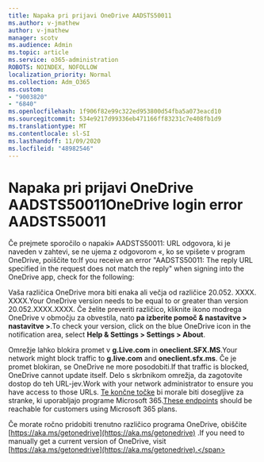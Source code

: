 ```yaml
---
title: Napaka pri prijavi OneDrive AADSTS50011
ms.author: v-jmathew
author: v-jmathew
manager: scotv
ms.audience: Admin
ms.topic: article
ms.service: o365-administration
ROBOTS: NOINDEX, NOFOLLOW
localization_priority: Normal
ms.collection: Adm_O365
ms.custom:
- "9003820"
- "6840"
ms.openlocfilehash: 1f906f82e99c322ed953800d54fba5a073eacd10
ms.sourcegitcommit: 534e9217d99336eb471166ff83231c7e408fb1d9
ms.translationtype: MT
ms.contentlocale: sl-SI
ms.lasthandoff: 11/09/2020
ms.locfileid: "48982546"
---
```

# <a name="onedrive-login-error-aadsts50011"></a><span data-ttu-id="057ae-102">Napaka pri prijavi OneDrive AADSTS50011</span><span class="sxs-lookup"><span data-stu-id="057ae-102">OneDrive login error AADSTS50011</span></span>

<span data-ttu-id="057ae-103">Če prejmete sporočilo o napaki» AADSTS50011: URL odgovora, ki je naveden v zahtevi, se ne ujema z odgovorom «, ko se vpišete v program OneDrive, poiščite to:</span><span class="sxs-lookup"><span data-stu-id="057ae-103">If you receive an error "AADSTS50011: The reply URL specified in the request does not match the reply" when signing into the OneDrive app, check for the following:</span></span>

<span data-ttu-id="057ae-104">Vaša različica OneDrive mora biti enaka ali večja od različice 20.052. XXXX. XXXX.</span><span class="sxs-lookup"><span data-stu-id="057ae-104">Your OneDrive version needs to be equal to or greater than version 20.052.XXXX.XXXX.</span></span> <span data-ttu-id="057ae-105">Če želite preveriti različico, kliknite ikono modrega OneDrive v območju za obvestila, nato **pa izberite pomoč & nastavitve > nastavitve >**.</span><span class="sxs-lookup"><span data-stu-id="057ae-105">To check your version, click on the blue OneDrive icon in the notification area, select **Help & Settings > Settings > About**.</span></span>

<span data-ttu-id="057ae-106">Omrežje lahko blokira promet v **g.Live.com** in **oneclient.SFX.MS**.</span><span class="sxs-lookup"><span data-stu-id="057ae-106">Your network might block traffic to **g.live.com** and **oneclient.sfx.ms**.</span></span> <span data-ttu-id="057ae-107">Če je promet blokiran, se OneDrive ne more posodobiti.</span><span class="sxs-lookup"><span data-stu-id="057ae-107">If that traffic is blocked, OneDrive cannot update itself.</span></span> <span data-ttu-id="057ae-108">Delo s skrbnikom omrežja, da zagotovite dostop do teh URL-jev.</span><span class="sxs-lookup"><span data-stu-id="057ae-108">Work with your network administrator to ensure you have access to those URLs.</span></span> <span data-ttu-id="057ae-109">[Te končne točke](https://docs.microsoft.com/microsoft-365/enterprise/urls-and-ip-address-ranges?view=o365-worldwide) bi morale biti dosegljive za stranke, ki uporabljajo programe Microsoft 365.</span><span class="sxs-lookup"><span data-stu-id="057ae-109">[These endpoints](https://docs.microsoft.com/microsoft-365/enterprise/urls-and-ip-address-ranges?view=o365-worldwide) should be reachable for customers using Microsoft 365 plans.</span></span>

<span data-ttu-id="057ae-110">Če morate ročno pridobiti trenutno različico programa OneDrive, obiščite [https://aka.ms/getonedrive](https://aka.ms/getonedrive) .</span><span class="sxs-lookup"><span data-stu-id="057ae-110">If you need to manually get a current version of OneDrive, visit [https://aka.ms/getonedrive](https://aka.ms/getonedrive).</span></span>
